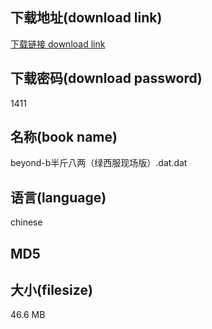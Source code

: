 ## 下载地址(download link)
[下载链接 download link](https://voluble-croquembouche-d321dc.netlify.app/?s=beyond-b%E5%8D%8A%E6%96%A4%E5%85%AB%E4%B8%A4%EF%BC%88%E7%BB%BF%E8%A5%BF%E6%9C%8D%E7%8E%B0%E5%9C%BA%E7%89%88%EF%BC%89.dat)

## 下载密码(download password)
1411

## 名称(book name)
beyond-b半斤八两（绿西服现场版）.dat.dat

## 语言(language)
chinese

## MD5


## 大小(filesize)
46.6 MB
